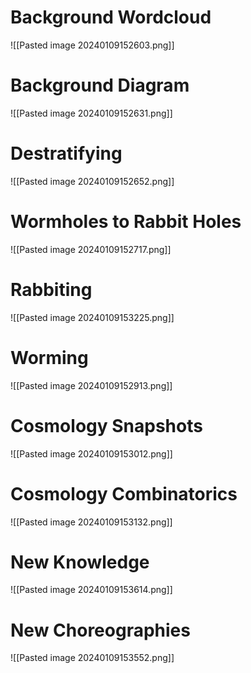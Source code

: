 # Background Wordcloud
![[Pasted image 20240109152603.png]]

# Background Diagram
![[Pasted image 20240109152631.png]]

# Destratifying
![[Pasted image 20240109152652.png]]

# Wormholes to Rabbit Holes
![[Pasted image 20240109152717.png]]

# Rabbiting
![[Pasted image 20240109153225.png]]
# Worming

![[Pasted image 20240109152913.png]]

# Cosmology Snapshots
![[Pasted image 20240109153012.png]]

# Cosmology Combinatorics
![[Pasted image 20240109153132.png]]

# New Knowledge
![[Pasted image 20240109153614.png]]

# New Choreographies
![[Pasted image 20240109153552.png]]